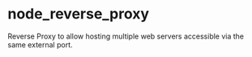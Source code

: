 # node_reverse_proxy
Reverse Proxy to allow hosting multiple web servers accessible via the same external port.
